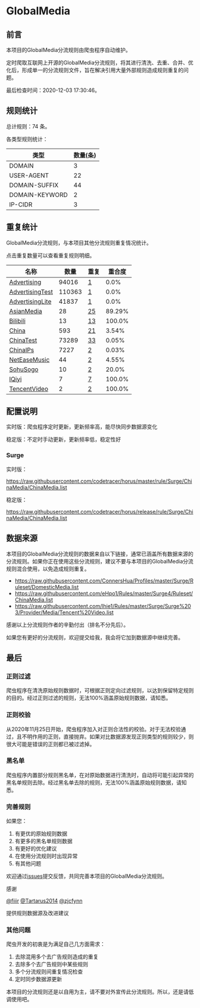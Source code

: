 # GlobalMedia

## 前言

本项目的GlobalMedia分流规则由爬虫程序自动维护。

定时爬取互联网上开源的GlobalMedia分流规则，将其进行清洗、去重、合并、优化后，形成单一的分流规则文件，旨在解决引用大量外部规则造成规则重复的问题。




最后检查时间：2020-12-03 17:30:46。

## 规则统计

总计规则：74 条。

各类型规则统计：

| 类型 | 数量(条) |
| ---- | ---- |
| DOMAIN | 3 |
| USER-AGENT | 22 |
| DOMAIN-SUFFIX | 44 |
| DOMAIN-KEYWORD | 2 |
| IP-CIDR | 3 |
## 重复统计

GlobalMedia分流规则，与本项目其他分流规则重复情况统计。

点击重复数量可以查看重复规则明细。

| 名称 | 数量 | 重复 | 重合度 |
| ---- | ---- | ---- | ------ |
|  [Advertising](https://github.com/codetracer/horus/tree/master/rule/Surge/Advertising)    | 94016   | [1](https://github.com/codetracer/horus/tree/master/rule/Surge/ChinaMedia/Repeat.list)   |   0.0% |
|  [AdvertisingTest](https://github.com/codetracer/horus/tree/master/rule/Surge/AdvertisingTest)    | 110363   | [1](https://github.com/codetracer/horus/tree/master/rule/Surge/ChinaMedia/Repeat.list)   |   0.0% |
|  [AdvertisingLite](https://github.com/codetracer/horus/tree/master/rule/Surge/AdvertisingLite)    | 41837   | [1](https://github.com/codetracer/horus/tree/master/rule/Surge/ChinaMedia/Repeat.list)   |   0.0% |
|  [AsianMedia](https://github.com/codetracer/horus/tree/master/rule/Surge/AsianMedia)    | 28   | [25](https://github.com/codetracer/horus/tree/master/rule/Surge/ChinaMedia/Repeat.list)   |   89.29% |
|  [Bilibili](https://github.com/codetracer/horus/tree/master/rule/Surge/Bilibili)    | 13   | [13](https://github.com/codetracer/horus/tree/master/rule/Surge/ChinaMedia/Repeat.list)   |   100.0% |
|  [China](https://github.com/codetracer/horus/tree/master/rule/Surge/China)    | 593   | [21](https://github.com/codetracer/horus/tree/master/rule/Surge/ChinaMedia/Repeat.list)   |   3.54% |
|  [ChinaTest](https://github.com/codetracer/horus/tree/master/rule/Surge/ChinaTest)    | 73289   | [33](https://github.com/codetracer/horus/tree/master/rule/Surge/ChinaMedia/Repeat.list)   |   0.05% |
|  [ChinaIPs](https://github.com/codetracer/horus/tree/master/rule/Surge/ChinaIPs)    | 7227   | [2](https://github.com/codetracer/horus/tree/master/rule/Surge/ChinaMedia/Repeat.list)   |   0.03% |
|  [NetEaseMusic](https://github.com/codetracer/horus/tree/master/rule/Surge/NetEaseMusic)    | 44   | [2](https://github.com/codetracer/horus/tree/master/rule/Surge/ChinaMedia/Repeat.list)   |   4.55% |
|  [SohuSogo](https://github.com/codetracer/horus/tree/master/rule/Surge/SohuSogo)    | 10   | [2](https://github.com/codetracer/horus/tree/master/rule/Surge/ChinaMedia/Repeat.list)   |   20.0% |
|  [IQiyi](https://github.com/codetracer/horus/tree/master/rule/Surge/IQiyi)    | 7   | [7](https://github.com/codetracer/horus/tree/master/rule/Surge/ChinaMedia/Repeat.list)   |   100.0% |
|  [TencentVideo](https://github.com/codetracer/horus/tree/master/rule/Surge/TencentVideo)    | 2   | [2](https://github.com/codetracer/horus/tree/master/rule/Surge/ChinaMedia/Repeat.list)   |   100.0% |
## 配置说明

实时版：爬虫程序定时更新，更新频率高，能尽快同步数据源变化

稳定版：不定时手动更新，更新频率低，稳定性好

### Surge 
实时版：

https://raw.githubusercontent.com/codetracer/horus/master/rule/Surge/ChinaMedia/ChinaMedia.list

稳定版：

https://raw.githubusercontent.com/codetracer/horus/release/rule/Surge/ChinaMedia/ChinaMedia.list

## 数据来源

本项目的GlobalMedia分流规则的数据来自以下链接，通常已涵盖所有数据来源的分流规则。如果你正在使用这些分流规则，建议不要与本项目的GlobalMedia分流规则混合使用，以免造成规则重复。

- https://raw.githubusercontent.com/ConnersHua/Profiles/master/Surge/Ruleset/DomesticMedia.list
- https://raw.githubusercontent.com/eHpo1/Rules/master/Surge4/Ruleset/ChinaMedia.list
- https://raw.githubusercontent.com/lhie1/Rules/master/Surge/Surge%203/Provider/Media/Tencent%20Video.list


感谢以上分流规则作者的辛勤付出（排名不分先后）。

如果您有更好的分流规则，欢迎提交给我，我会将它加到数据源中继续完善。

## 最后

### 正则过滤

爬虫程序在清洗原始规则数据时，可根据正则定向过滤规则，以达到保留特定规则的目的。经过正则过滤的规则，无法100%涵盖原始规则数据，请知悉。

### 正则校验

从2020年11月25日开始，爬虫程序加入对正则合法性的校验。对于无法校验通过，且不明作用的正则，直接抛弃。如果对比数据源发现正则类型的规则较少，则很大可能是错误的正则都已被过滤掉。

### 黑名单

爬虫程序内置部分规则黑名单，在对原始数据进行清洗时，自动将可能引起异常的黑名单规则去除。经过黑名单去除的规则，无法100%涵盖原始规则数据，请知悉。

### 完善规则

如果您：

1. 有更优的原始规则数据
2. 有更多的黑名单规则数据
3. 有更好的优化建议
4. 在使用分流规则时出现异常
5. 有其他问题

欢迎通过[issues](https://github.com/codetracer/horus/issues/new)提交反馈，共同完善本项目的GlobalMedia分流规则。

感谢

[@fiiir](https://github.com/fiiir) [@Tartarus2014](https://github.com/Tartarus2014) [@zjcfynn](https://github.com/zjcfynn) 

提供规则数据源及改进建议

### 其他问题

爬虫开发的初衷是为满足自己几方面需求：

1. 去除混用多个去广告规则造成的重复
2. 去除多个去广告规则中某些规则
3. 多个分流规则间重复情况检查
4. 定时同步数据源更新

本项目的分流规则还是以自用为主，请不要对外宣传此分流规则。所以，还是请低调使用吧。